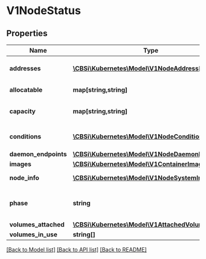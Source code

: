 # V1NodeStatus

## Properties
Name | Type | Description | Notes
------------ | ------------- | ------------- | -------------
**addresses** | [**\CBSi\Kubernetes\Model\V1NodeAddress[]**](V1NodeAddress.md) | List of addresses reachable to the node. Queried from cloud provider, if available. More info: https://kubernetes.io/docs/concepts/nodes/node/#addresses | [optional] 
**allocatable** | **map[string,string]** | Allocatable represents the resources of a node that are available for scheduling. Defaults to Capacity. | [optional] 
**capacity** | **map[string,string]** | Capacity represents the total resources of a node. More info: https://kubernetes.io/docs/concepts/storage/persistent-volumes#capacity | [optional] 
**conditions** | [**\CBSi\Kubernetes\Model\V1NodeCondition[]**](V1NodeCondition.md) | Conditions is an array of current observed node conditions. More info: https://kubernetes.io/docs/concepts/nodes/node/#condition | [optional] 
**daemon_endpoints** | [**\CBSi\Kubernetes\Model\V1NodeDaemonEndpoints**](V1NodeDaemonEndpoints.md) | Endpoints of daemons running on the Node. | [optional] 
**images** | [**\CBSi\Kubernetes\Model\V1ContainerImage[]**](V1ContainerImage.md) | List of container images on this node | [optional] 
**node_info** | [**\CBSi\Kubernetes\Model\V1NodeSystemInfo**](V1NodeSystemInfo.md) | Set of ids/uuids to uniquely identify the node. More info: https://kubernetes.io/docs/concepts/nodes/node/#info | [optional] 
**phase** | **string** | NodePhase is the recently observed lifecycle phase of the node. More info: https://kubernetes.io/docs/concepts/nodes/node/#phase The field is never populated, and now is deprecated. | [optional] 
**volumes_attached** | [**\CBSi\Kubernetes\Model\V1AttachedVolume[]**](V1AttachedVolume.md) | List of volumes that are attached to the node. | [optional] 
**volumes_in_use** | **string[]** | List of attachable volumes in use (mounted) by the node. | [optional] 

[[Back to Model list]](../README.md#documentation-for-models) [[Back to API list]](../README.md#documentation-for-api-endpoints) [[Back to README]](../README.md)



